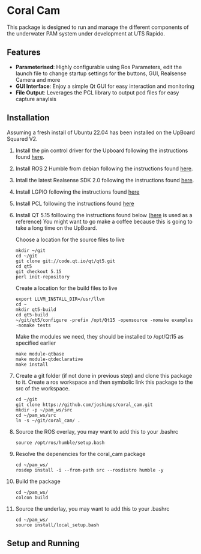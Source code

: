 # Coral Cam
This package is designed to run and manage the different components of the underwater PAM system under development at UTS Rapido. 

## Features

- **Parameterised**: Highly configurable using Ros Parameters, edit the launch file to change startup settings for the buttons, GUI, Realsense Camera and more
- **GUI Interface**: Enjoy a simple Qt GUI for easy interaction and monitoring
- **File Output**: Leverages the PCL library to output pcd files for easy capture anaylsis

## Installation
Assuming a fresh install of Ubuntu 22.04 has been installed on the UpBoard Squared V2.

1. Install the pin control driver for the Upboard following the instructions found [here](https://github.com/up-division/pinctrl-upboard).
   
2. Install ROS 2 Humble from debian following the instructions found [here](https://docs.ros.org/en/humble/Installation/Ubuntu-Install-Debians.html#id2).

3. Intall the latest Realsense SDK 2.0 following the instructions found [here](https://github.com/IntelRealSense/librealsense/blob/master/doc/distribution_linux.md).

4. Install LGPIO following the instructions found [here](https://abyz.me.uk/lg/download.html)
   
5. Install PCL following the instructions found [here](https://pointclouds.org/downloads/#linux)

6. Install QT 5.15 folllowing the instructions found below ([here](https://wiki.qt.io/Building_Qt_5_from_Git#Getting_the_source_code) is used as a reference) You might want to go make a coffee because this is going to take a long time on the UpBoard.

   Choose a location for the source files to live

   `mkdir ~/git` \
   `cd ~/git` \
   `git clone git://code.qt.io/qt/qt5.git` \
   `cd qt5` \
   `git checkout 5.15` \
   `perl init-repository` 

   Create a location for the build files to live 
   
   `export LLVM_INSTALL_DIR=/usr/llvm` \
   `cd ~` \
   `mkdir qt5-build` \
   `cd qt5-build` \
   `~/git/qt5/configure -prefix /opt/Qt15 -opensource -nomake examples -nomake tests` 

   Make the modules we need, they should be installed to /opt/Qt15 as specified earlier 

   `make module-qtbase` \
   `make module-qtdeclarative` \
   `make install`
   
   
7. Create a git folder (if not done in previous step) and clone this package to it. Create a ros workspace and then symbolic link this package to the src of the workspace.

   `cd ~/git` \
   `git clone https://github.com/joshimps/coral_cam.git` \
   `mkdir -p ~/pam_ws/src` \
   `cd ~/pam_ws/src` \
   `ln -s ~/git/coral_cam/ .` 

8. Source the ROS overlay, you may want to add this to your .bashrc

    `source /opt/ros/humble/setup.bash` 
   
9. Resolve the depenencies for the coral_cam package

   `cd ~/pam_ws/` \
   `rosdep install -i --from-path src --rosdistro humble -y`

10. Build the package

    `cd ~/pam_ws/` \
    `colcon build`

11. Source the underlay, you may want to add this to your .bashrc

    `cd ~/pam_ws/` \
    `source install/local_setup.bash`
   
## Setup and Running


